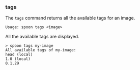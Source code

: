 ### tags

The `tags` command returns all the available tags for an image. 

```
Usage: spoon tags <image>
```

All the available tags are displayed.

```
> spoon tags my-image
All available tags of my-image:
head (local)
1.0 (local)
0.1.29
```